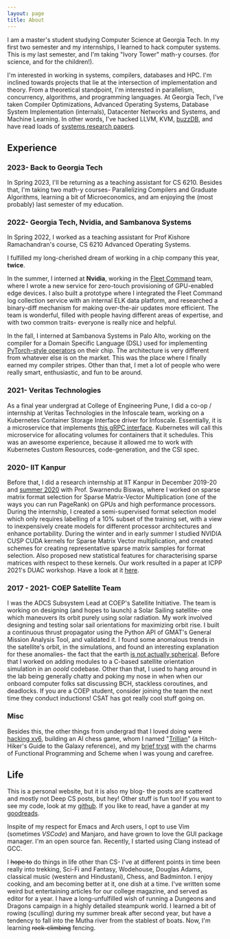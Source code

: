 ```yaml
---
layout: page
title: About
---
```


I am a master's student studying Computer Science at Georgia Tech. In my first two semester and my internships, I learned to hack computer systems. This is my last semester, and I'm taking "Ivory Tower" math-y courses. (for science, and for the children!). 

I'm interested in working in systems, compilers, databases and HPC.
I'm inclined towards projects that lie at the intersection of implementation
and theory. From a theoretical standpoint, I'm interested in parallelism,
concurrency, algorithms, and programming languages. At Georgia Tech, I've taken
Compiler Optimizations, Advanced Operating Systems, Database System
Implementation (internals), Datacenter Networks and Systems, and Machine Learning. In other
words, I've hacked LLVM, KVM,
[buzzDB](https://buzzdb-docs.readthedocs.io/en/latest/index.html), and have
read loads of [systems research
papers](https://saeed.github.io/CS8803_DNS_Spring2022/syllabus.html).

## Experience

### 2023- Back to Georgia Tech

In Spring 2023, I'll be returning as a teaching assistant for CS 6210. Besides that, I'm taking two math-y courses- Parallelizing Compilers and Graduate Algorithms, learning a bit of Microeconomics, and am enjoying the (most probably) last semester of my education. 

### 2022- Georgia Tech, Nvidia, and Sambanova Systems

In Spring 2022, I worked as a teaching assistant for Prof Kishore
Ramachandran's course, CS 6210 Advanced Operating Systems.

I fulfilled my long-cherished dream of working in a chip company this
year, **twice**. 

In the summer, I interned at **Nvidia**, working in the [Fleet
Command](https://www.nvidia.com/en-us/data-center/products/fleet-command/)
team, where I wrote a new service for zero-touch provisioning of GPU-enabled
edge devices. I also built a prototype where I integrated the Fleet Command log
collection service with an internal ELK data platform, and researched a
binary-diff mechanism for making over-the-air updates more efficient. The team
is wonderful, filled with people having different areas of expertise, and with
two common traits- everyone is really nice and helpful.

In the fall, I interned at Sambanova Systems in Palo Alto, working on
the compiler for a Domain Specific Language (DSL) used for implementing
[PyTorch-style
operators](https://dev-discuss.pytorch.org/t/where-do-the-2000-pytorch-operators-come-from-more-than-you-wanted-to-know/373)
on their chip. The architecture is very different from whatever else is on the
market. This was the place where I finally earned my compiler stripes. Other
than that, I met a lot of people who were really smart, enthusiastic, and fun
to be around.

### 2021- Veritas Technologies

As a final year undergrad at College of Engineering Pune, I did a co-op /
internship at Veritas Technologies in the Infoscale team, working on a
Kubernetes Container Storage Interface driver for Infoscale. Essentially, it is
a microservice that implements [this gRPC
interface](https://github.com/container-storage-interface/spec). Kubernetes will
call this microservice for allocating volumes for containers that it schedules.
This was an awesome experience, because it allowed me to work with Kubernetes
Custom Resources, code-generation, and the CSI spec. 

### 2020- IIT Kanpur

Before that, I did a research internship at IIT Kanpur in December 2019-20 and
[summer 2020](https://www.cse.iitk.ac.in/users/swarnendu/alumni.html) with
Prof. Swarnendu Biswas, where I worked on sparse matrix format selection for
Sparse Matrix-Vector Multiplication (one of the ways you can run PageRank) on
GPUs and high performance processors. During the internship, I created a
semi-supervised format selection model which only requires labelling of a 10%
subset of the training set, with a view to inexpensively create models for
different processor architectures and enhance portability.  During the winter
and in early summer I studied NVIDIA CUSP CUDA kernels for Sparse Matrix Vector
multiplication, and created schemes for creating representative sparse matrix
samples for format selection. Also proposed new statistical features for
characterising sparse matrices with respect to these kernels. Our work resulted
in a paper at ICPP 2021's DUAC workshop. Have a look at it
[here](https://www.cse.iitk.ac.in/users/swarnendu/files/papers/spmv-duac21.pdf).

### 2017 - 2021- COEP Satellite Team

I was the ADCS Subsystem Lead at COEP's Satellite Initiative. The team is working on
designing (and hopes to launch) a Solar Sailing satellite- one which maneuvers
its orbit purely using solar radiation. My work involved designing and testing
solar sail orientations for maximizing orbit rise. I built a continuous thrust
propagator using the Python API of GMAT's General Mission Analysis Tool, and
validated it. I found some anomalous trends in the satellite's orbit, in the
simulations, and found an interesting explanation for these anomalies- the
fact that the earth [is not actually
spherical](https://en.wikipedia.org/wiki/Nodal_precession). Before that I
worked on adding modules to a C-based satellite orientation simulation in an
*ooold* codebase. Other than that, I used to hang around in the lab being generally
chatty and poking my nose in when when our onboard computer folks sat
discussing BCH, stackless coroutines, and deadlocks. If you are a COEP student,
consider joining the team the next time they conduct inductions! CSAT has got
really cool stuff going on.

### Misc

Besides this, the other things from undergrad that I loved doing were [hacking
xv6](https://github.com/akshayrdeodhar/xv6-kthreads), building an AI chess game,
whom I named "[Trillian](https://github.com/akshayrdeodhar/trillian)" (a Hitch-Hiker's Guide to the Galaxy reference), and my
[brief tryst](https://github.com/akshayrdeodhar/sicp) with the charms of Functional Programming and
Scheme when I was young and carefree. 


## Life

This is a personal website, but it is also my blog- the posts are scattered and
mostly not Deep CS posts, but hey! Other stuff is fun too! If you want to
see my code, look at my [github](https://github.com/akshayrdeodhar). If you like to read,
have a gander at my [goodreads](https://www.goodreads.com/user/show/161505204-akshay-deodhar).

Inspite of my respect for Emacs and Arch users, I opt to use Vim (sometimes
_VSCode_) and Manjaro, and have grown to love the GUI package manager. I'm an
open source fan.  Recently, I started using Clang instead of GCC.

I ~~hope to~~ do things in life other than CS- I've at different points in time
been really into trekking, Sci-Fi and Fantasy, Wodehouse, Douglas Adams,
classical music (western and Hindustani), Chess, and Badminton. I enjoy
cooking, and am becoming better at it, one dish at a time. I've written some
weird but entertaining articles for our college magazine, and served as editor
for a year. I have a long-unfulfilled wish of running a Dungeons and Dragons
campaign in a highly detailed steampunk world. I learned a bit of rowing (sculling)
during my summer break after second year, but have a tendency to fall into the
Mutha river from the stablest of boats. Now, I'm learning ~~rock-climbing~~ fencing.
